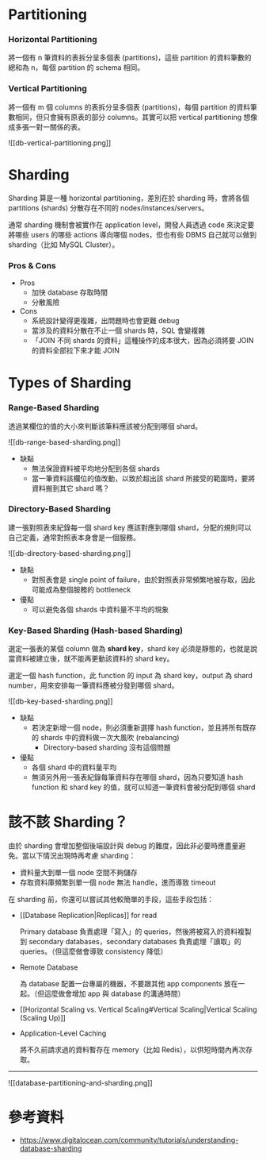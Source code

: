 # Partitioning

### Horizontal Partitioning

將一個有 n 筆資料的表拆分呈多個表 (partitions)，這些 partition 的資料筆數的總和為 n，每個 partition 的 schema 相同。

### Vertical Partitioning

將一個有 m 個 columns 的表拆分呈多個表 (partitions)，每個 partition 的資料筆數相同，但只會擁有原表的部分 columns。其實可以把 vertical partitioning 想像成多張一對一關係的表。

![[db-vertical-partitioning.png]]

# Sharding

Sharding 算是一種 horizontal partitioning，差別在於 sharding 時，會將各個 partitions (shards) 分散存在不同的 nodes/instances/servers。

通常 sharding 機制會被實作在 application level，開發人員透過 code 來決定要將哪些 users 的哪些 actions 導向哪個 nodes，但也有些 DBMS 自己就可以做到 sharding（比如 MySQL Cluster）。

### Pros & Cons

- Pros
    - 加快 database 存取時間
    - 分散風險
- Cons
    - 系統設計變得更複雜，出問題時也會更難 debug
    - 當涉及的資料分散在不止一個 shards 時，SQL 會變複雜
    - 「JOIN 不同 shards 的資料」這種操作的成本很大，因為必須將要 JOIN 的資料全部拉下來才能 JOIN

# Types of Sharding

### Range-Based Sharding

透過某欄位的值的大小來判斷該筆料應該被分配到哪個 shard。

![[db-range-based-sharding.png]]

- 缺點
    - 無法保證資料被平均地分配到各個 shards
    - 當一筆資料該欄位的值改動，以致於超出該 shard 所接受的範圍時，要將資料搬到其它 shard 嗎？

### Directory-Based Sharding

建一張對照表來紀錄每一個 shard key 應該對應到哪個 shard，分配的規則可以自己定義，通常對照表本身會是一個服務。

![[db-directory-based-sharding.png]]

- 缺點
    - 對照表會是 single point of failure，由於對照表非常頻繁地被存取，因此可能成為整個服務的 bottleneck
- 優點
    - 可以避免各個 shards 中資料量不平均的現象

### Key-Based Sharding (Hash-based Sharding)

選定一張表的某個 column 做為 **shard key**，shard key 必須是靜態的，也就是說當資料被建立後，就不能再更動該資料的 shard key。

選定一個 hash function，此 function 的 input 為 shard key，output 為 shard number，用來安排每一筆資料應被分發到哪個 shard。

![[db-key-based-sharding.png]]

- 缺點
    - 若決定新增一個 node，則必須重新選擇 hash function，並且將所有既存的 shards 中的資料做一次大風吹 (rebalancing)
        - Directory-based sharding 沒有這個問題
- 優點
    - 各個 shard 中的資料量平均
    - 無須另外用一張表紀錄每筆資料存在哪個 shard，因為只要知道 hash function 和 shard key 的值，就可以知道一筆資料會被分配到哪個 shard

# 該不該 Sharding？

由於 sharding 會增加整個後端設計與 debug 的難度，因此非必要時應盡量避免。當以下情況出現時再考慮 sharding：

- 資料量大到單一個 node 空間不夠儲存
- 存取資料庫頻繁到單一個 node 無法 handle，進而導致 timeout

在 sharding 前，你還可以嘗試其他較簡單的手段，這些手段包括：

- [[Database Replication|Replicas]] for read

    Primary database 負責處理「寫入」的 queries，然後將被寫入的資料複製到 secondary databases，secondary databases 負責處理「讀取」的 queries。（但這麼做會導致 consistency 降低）

- Remote Database

    為 database 配置一台專屬的機器，不要跟其他 app components 放在一起。（但這麼做會增加 app 與 database 的溝通時間）

- [[Horizontal Scaling vs. Vertical Scaling#Vertical Scaling|Vertical Scaling (Scaling Up)]]

- Application-Level Caching

    將不久前請求過的資料暫存在 memory（比如 Redis），以供短時間內再次存取。

---

![[database-partitioning-and-sharding.png]]

# 參考資料

- <https://www.digitalocean.com/community/tutorials/understanding-database-sharding>

